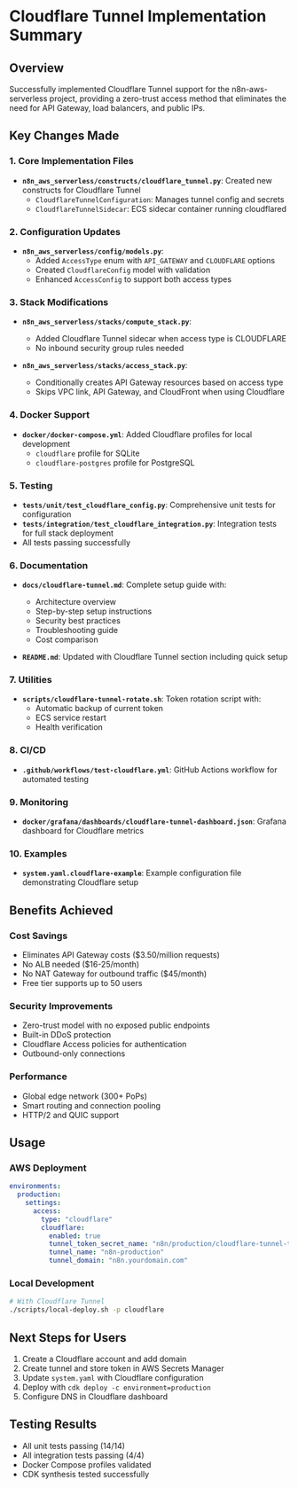 # Cloudflare Tunnel Implementation Summary

## Overview
Successfully implemented Cloudflare Tunnel support for the n8n-aws-serverless project, providing a zero-trust access method that eliminates the need for API Gateway, load balancers, and public IPs.

## Key Changes Made

### 1. Core Implementation Files
- **`n8n_aws_serverless/constructs/cloudflare_tunnel.py`**: Created new constructs for Cloudflare Tunnel
  - `CloudflareTunnelConfiguration`: Manages tunnel config and secrets
  - `CloudflareTunnelSidecar`: ECS sidecar container running cloudflared

### 2. Configuration Updates
- **`n8n_aws_serverless/config/models.py`**: 
  - Added `AccessType` enum with `API_GATEWAY` and `CLOUDFLARE` options
  - Created `CloudflareConfig` model with validation
  - Enhanced `AccessConfig` to support both access types

### 3. Stack Modifications
- **`n8n_aws_serverless/stacks/compute_stack.py`**: 
  - Added Cloudflare Tunnel sidecar when access type is CLOUDFLARE
  - No inbound security group rules needed
  
- **`n8n_aws_serverless/stacks/access_stack.py`**: 
  - Conditionally creates API Gateway resources based on access type
  - Skips VPC link, API Gateway, and CloudFront when using Cloudflare

### 4. Docker Support
- **`docker/docker-compose.yml`**: Added Cloudflare profiles for local development
  - `cloudflare` profile for SQLite
  - `cloudflare-postgres` profile for PostgreSQL

### 5. Testing
- **`tests/unit/test_cloudflare_config.py`**: Comprehensive unit tests for configuration
- **`tests/integration/test_cloudflare_integration.py`**: Integration tests for full stack deployment
- All tests passing successfully

### 6. Documentation
- **`docs/cloudflare-tunnel.md`**: Complete setup guide with:
  - Architecture overview
  - Step-by-step setup instructions
  - Security best practices
  - Troubleshooting guide
  - Cost comparison

- **`README.md`**: Updated with Cloudflare Tunnel section including quick setup

### 7. Utilities
- **`scripts/cloudflare-tunnel-rotate.sh`**: Token rotation script with:
  - Automatic backup of current token
  - ECS service restart
  - Health verification

### 8. CI/CD
- **`.github/workflows/test-cloudflare.yml`**: GitHub Actions workflow for automated testing

### 9. Monitoring
- **`docker/grafana/dashboards/cloudflare-tunnel-dashboard.json`**: Grafana dashboard for Cloudflare metrics

### 10. Examples
- **`system.yaml.cloudflare-example`**: Example configuration file demonstrating Cloudflare setup

## Benefits Achieved

### Cost Savings
- Eliminates API Gateway costs ($3.50/million requests)
- No ALB needed ($16-25/month)
- No NAT Gateway for outbound traffic ($45/month)
- Free tier supports up to 50 users

### Security Improvements
- Zero-trust model with no exposed public endpoints
- Built-in DDoS protection
- Cloudflare Access policies for authentication
- Outbound-only connections

### Performance
- Global edge network (300+ PoPs)
- Smart routing and connection pooling
- HTTP/2 and QUIC support

## Usage

### AWS Deployment
```yaml
environments:
  production:
    settings:
      access:
        type: "cloudflare"
        cloudflare:
          enabled: true
          tunnel_token_secret_name: "n8n/production/cloudflare-tunnel-token"
          tunnel_name: "n8n-production"
          tunnel_domain: "n8n.yourdomain.com"
```

### Local Development
```bash
# With Cloudflare Tunnel
./scripts/local-deploy.sh -p cloudflare
```

## Next Steps for Users

1. Create a Cloudflare account and add domain
2. Create tunnel and store token in AWS Secrets Manager
3. Update `system.yaml` with Cloudflare configuration
4. Deploy with `cdk deploy -c environment=production`
5. Configure DNS in Cloudflare dashboard

## Testing Results
- All unit tests passing (14/14)
- All integration tests passing (4/4)
- Docker Compose profiles validated
- CDK synthesis tested successfully